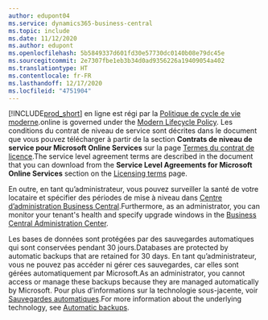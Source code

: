 ```yaml
---
author: edupont04
ms.service: dynamics365-business-central
ms.topic: include
ms.date: 11/12/2020
ms.author: edupont
ms.openlocfilehash: 5b5849337d601fd30e57730dc0140b08e79dc45e
ms.sourcegitcommit: 2e7307fbe1eb3b34d0ad9356226a19409054a402
ms.translationtype: HT
ms.contentlocale: fr-FR
ms.lasthandoff: 12/17/2020
ms.locfileid: "4751904"
---
```

[!INCLUDE[prod_short](prod_short.md)] <span data-ttu-id="57d46-101">en ligne est régi par la [Politique de cycle de vie moderne](https://support.microsoft.com/help/30881/modern-lifecycle-policy).</span><span class="sxs-lookup"><span data-stu-id="57d46-101">online is governed under the [Modern Lifecycle Policy](https://support.microsoft.com/help/30881/modern-lifecycle-policy).</span></span> <span data-ttu-id="57d46-102">Les conditions du contrat de niveau de service sont décrites dans le document que vous pouvez télécharger à partir de la section **Contrats de niveau de service pour Microsoft Online Services** sur la page [Termes du contrat de licence](https://www.microsoft.com/licensing/product-licensing/products).</span><span class="sxs-lookup"><span data-stu-id="57d46-102">The service level agreement terms are described in the document that you can download from the **Service Level Agreements for Microsoft Online Services** section on the [Licensing terms](https://www.microsoft.com/licensing/product-licensing/products) page.</span></span>  

<span data-ttu-id="57d46-103">En outre, en tant qu’administrateur, vous pouvez surveiller la santé de votre locataire et spécifier des périodes de mise à niveau dans [Centre d’administration Business Central](/dynamics365/business-central/dev-itpro/administration/tenant-admin-center).</span><span class="sxs-lookup"><span data-stu-id="57d46-103">Furthermore, as an administrator, you can monitor your tenant's health and specify upgrade windows in the [Business Central Administration Center](/dynamics365/business-central/dev-itpro/administration/tenant-admin-center).</span></span>  

<span data-ttu-id="57d46-104">Les bases de données sont protégées par des sauvegardes automatiques qui sont conservées pendant 30 jours.</span><span class="sxs-lookup"><span data-stu-id="57d46-104">Databases are protected by automatic backups that are retained for 30 days.</span></span> <span data-ttu-id="57d46-105">En tant qu’administrateur, vous ne pouvez pas accéder ni gérer ces sauvegardes, car elles sont gérées automatiquement par Microsoft.</span><span class="sxs-lookup"><span data-stu-id="57d46-105">As an administrator, you cannot access or manage these backups because they are managed automatically by Microsoft.</span></span> <span data-ttu-id="57d46-106">Pour plus d’informations sur la technologie sous-jacente, voir [Sauvegardes automatiques](/azure/sql-database/sql-database-automated-backups).</span><span class="sxs-lookup"><span data-stu-id="57d46-106">For more information about the underlying technology, see [Automatic backups](/azure/sql-database/sql-database-automated-backups).</span></span>  
